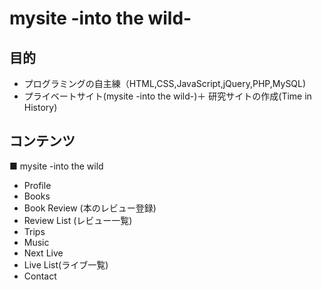 # mysite -into the wild-

## 目的
- プログラミングの自主練（HTML,CSS,JavaScript,jQuery,PHP,MySQL)
- プライベートサイト(mysite -into the wild-)＋ 研究サイトの作成(Time in History)

## コンテンツ
■ mysite -into the wild
- Profile
- Books
 - Book Review (本のレビュー登録)
 - Review List (レビュー一覧)
- Trips
- Music
- Next Live
 - Live List(ライブ一覧)
- Contact
